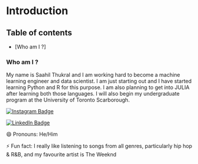 # Introduction
## Table of contents
* [Who am I ?]
### Who am I ?
My name is Saahil Thukral and I am working hard to become a machine learning engineer and data scientist. I am just starting out and I have started learning Python and R for this purpose. I am also planning to get into JULIA after learning both those languages. I will also begin my undergraduate program at the University of Toronto Scarborough.


[![Instagram Badge](https://img.shields.io/badge/Instagram-Profile-informational?style=flat&logo=instagram&logoColor=white&color=1CA2F1)](https://instagram.com/saahil_thukral/)

[![LinkedIn Badge](https://img.shields.io/badge/LinkedIn-Profile-informational?style=flat&logo=linkedin&logoColor=white&color=1CA2F1)](https://instagram.com/saahil_thukral/)



😄 Pronouns: He/Him

⚡ Fun fact: I really like listening to songs from all genres, particularly hip hop & R&B, and my favourite artist is The Weeknd
<!--
**saahilthukral/saahilthukral** is a ✨ _special_ ✨ repository because its `README.md` (this file) appears on your GitHub profile.

Here are some ideas to get you started:

- 🔭 I’m currently working on ...
- 🌱 I’m currently learning ...
- 👯 I’m looking to collaborate on ...
- 🤔 I’m looking for help with ...
- 💬 Ask me about ...
- 📫 How to reach me: ...
- 😄 Pronouns: ...
- ⚡ Fun fact: ...
-->
